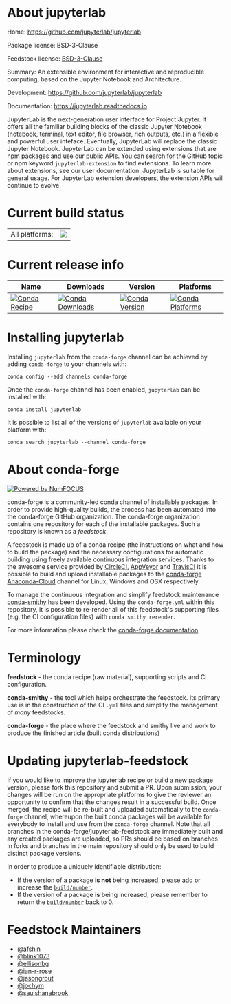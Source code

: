 About jupyterlab
================

Home: https://github.com/jupyterlab/jupyterlab

Package license: BSD-3-Clause

Feedstock license: [BSD-3-Clause](https://github.com/conda-forge/jupyterlab-feedstock/blob/master/LICENSE.txt)

Summary: An extensible environment for interactive and reproducible computing, based on the Jupyter Notebook and Architecture.


Development: https://github.com/jupyterlab/jupyterlab

Documentation: https://jupyterlab.readthedocs.io

JupyterLab is the next-generation user interface for Project Jupyter. It offers all the familiar building blocks of the classic Jupyter Notebook (notebook, terminal, text editor, file browser, rich outputs, etc.) in a flexible and powerful user inteface. Eventually, JupyterLab will replace the classic Jupyter Notebook.
JupyterLab can be extended using extensions that are npm packages and use our public APIs. You can search for the GitHub topic or npm keyword `jupyterlab-extension` to find extensions. To learn more about extensions, see our user documentation.
JupyterLab is suitable for general usage. For JupyterLab extension developers, the extension APIs will continue to evolve.


Current build status
====================


<table><tr><td>All platforms:</td>
    <td>
      <a href="https://dev.azure.com/conda-forge/feedstock-builds/_build/latest?definitionId=498&branchName=master">
        <img src="https://dev.azure.com/conda-forge/feedstock-builds/_apis/build/status/jupyterlab-feedstock?branchName=master">
      </a>
    </td>
  </tr>
</table>

Current release info
====================

| Name | Downloads | Version | Platforms |
| --- | --- | --- | --- |
| [![Conda Recipe](https://img.shields.io/badge/recipe-jupyterlab-green.svg)](https://anaconda.org/conda-forge/jupyterlab) | [![Conda Downloads](https://img.shields.io/conda/dn/conda-forge/jupyterlab.svg)](https://anaconda.org/conda-forge/jupyterlab) | [![Conda Version](https://img.shields.io/conda/vn/conda-forge/jupyterlab.svg)](https://anaconda.org/conda-forge/jupyterlab) | [![Conda Platforms](https://img.shields.io/conda/pn/conda-forge/jupyterlab.svg)](https://anaconda.org/conda-forge/jupyterlab) |

Installing jupyterlab
=====================

Installing `jupyterlab` from the `conda-forge` channel can be achieved by adding `conda-forge` to your channels with:

```
conda config --add channels conda-forge
```

Once the `conda-forge` channel has been enabled, `jupyterlab` can be installed with:

```
conda install jupyterlab
```

It is possible to list all of the versions of `jupyterlab` available on your platform with:

```
conda search jupyterlab --channel conda-forge
```


About conda-forge
=================

[![Powered by NumFOCUS](https://img.shields.io/badge/powered%20by-NumFOCUS-orange.svg?style=flat&colorA=E1523D&colorB=007D8A)](http://numfocus.org)

conda-forge is a community-led conda channel of installable packages.
In order to provide high-quality builds, the process has been automated into the
conda-forge GitHub organization. The conda-forge organization contains one repository
for each of the installable packages. Such a repository is known as a *feedstock*.

A feedstock is made up of a conda recipe (the instructions on what and how to build
the package) and the necessary configurations for automatic building using freely
available continuous integration services. Thanks to the awesome service provided by
[CircleCI](https://circleci.com/), [AppVeyor](https://www.appveyor.com/)
and [TravisCI](https://travis-ci.com/) it is possible to build and upload installable
packages to the [conda-forge](https://anaconda.org/conda-forge)
[Anaconda-Cloud](https://anaconda.org/) channel for Linux, Windows and OSX respectively.

To manage the continuous integration and simplify feedstock maintenance
[conda-smithy](https://github.com/conda-forge/conda-smithy) has been developed.
Using the ``conda-forge.yml`` within this repository, it is possible to re-render all of
this feedstock's supporting files (e.g. the CI configuration files) with ``conda smithy rerender``.

For more information please check the [conda-forge documentation](https://conda-forge.org/docs/).

Terminology
===========

**feedstock** - the conda recipe (raw material), supporting scripts and CI configuration.

**conda-smithy** - the tool which helps orchestrate the feedstock.
                   Its primary use is in the construction of the CI ``.yml`` files
                   and simplify the management of *many* feedstocks.

**conda-forge** - the place where the feedstock and smithy live and work to
                  produce the finished article (built conda distributions)


Updating jupyterlab-feedstock
=============================

If you would like to improve the jupyterlab recipe or build a new
package version, please fork this repository and submit a PR. Upon submission,
your changes will be run on the appropriate platforms to give the reviewer an
opportunity to confirm that the changes result in a successful build. Once
merged, the recipe will be re-built and uploaded automatically to the
`conda-forge` channel, whereupon the built conda packages will be available for
everybody to install and use from the `conda-forge` channel.
Note that all branches in the conda-forge/jupyterlab-feedstock are
immediately built and any created packages are uploaded, so PRs should be based
on branches in forks and branches in the main repository should only be used to
build distinct package versions.

In order to produce a uniquely identifiable distribution:
 * If the version of a package **is not** being increased, please add or increase
   the [``build/number``](https://conda.io/docs/user-guide/tasks/build-packages/define-metadata.html#build-number-and-string).
 * If the version of a package **is** being increased, please remember to return
   the [``build/number``](https://conda.io/docs/user-guide/tasks/build-packages/define-metadata.html#build-number-and-string)
   back to 0.

Feedstock Maintainers
=====================

* [@afshin](https://github.com/afshin/)
* [@blink1073](https://github.com/blink1073/)
* [@ellisonbg](https://github.com/ellisonbg/)
* [@ian-r-rose](https://github.com/ian-r-rose/)
* [@jasongrout](https://github.com/jasongrout/)
* [@jochym](https://github.com/jochym/)
* [@saulshanabrook](https://github.com/saulshanabrook/)

